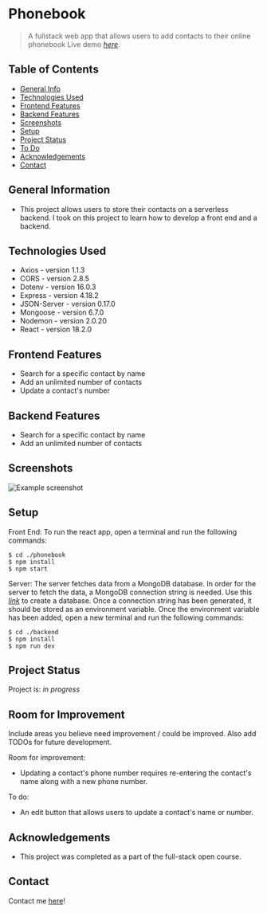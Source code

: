 # Phonebook
> A fullstack web app that allows users to add contacts to their online phonebook
> Live demo [_here_](https://json-phone-book.netlify.app/). <!-- If you have the project hosted somewhere, include the link here. -->

## Table of Contents
* [General Info](#general-information)
* [Technologies Used](#technologies-used)
* [Frontend Features](#frontend-features)
* [Backend Features](#backend-features)
* [Screenshots](#screenshots)
* [Setup](#setup)
* [Project Status](#project-status)
* [To Do](#to-do)
* [Acknowledgements](#acknowledgements)
* [Contact](#contact)
<!-- * [License](#license) -->


## General Information
- This project allows users to store their contacts on a serverless backend. I took on this project to learn how to develop a front end and a backend.


## Technologies Used
- Axios - version 1.1.3
- CORS - version 2.8.5
- Dotenv - version 16.0.3
- Express - version 4.18.2
- JSON-Server - version 0.17.0
- Mongoose - version 6.7.0
- Nodemon - version 2.0.20
- React - version 18.2.0

## Frontend Features
- Search for a specific contact by name
- Add an unlimited number of contacts
- Update a contact's number

## Backend Features
- Search for a specific contact by name
- Add an unlimited number of contacts

## Screenshots
![Example screenshot](./img/screenshot.png)
<!-- If you have screenshots you'd like to share, include them here. -->


## Setup
Front End: To run the react app, open a terminal and run the following commands: 
```
$ cd ./phonebook
$ npm install
$ npm start
```
Server: The server fetches data from a MongoDB database. In order for the server to fetch the data, a MongoDB connection string is needed. Use this [_link_](https://www.mongodb.com/docs/atlas/getting-started/?_ga=2.104022022.76030571.1667256481-1277371948.1666533578) to create a database. Once a connection string has been generated, it should be stored as an environment variable. Once the environment variable has been added, open a new terminal and run the following commands: 
```
$ cd ./backend
$ npm install
$ npm run dev
```

## Project Status
Project is: _in progress_ 

## Room for Improvement
Include areas you believe need improvement / could be improved. Also add TODOs for future development.

Room for improvement:
- Updating a contact's phone number requires re-entering the contact's name along with a new phone number.

To do:
- An edit button that allows users to update a contact's name or number.

## Acknowledgements
- This project was completed as a part of the full-stack open course.

## Contact
Contact me [here](https://makaylaandersontucker.netlify.app/contact.html)!

<!-- ## License -->
<!-- This project is open source and available under the [MIT License](). -->
